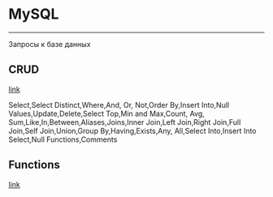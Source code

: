 # MySQL
---
Запросы к базе данных



## CRUD ##
[link](https://www.w3schools.com/sql/)

Select,Select Distinct,Where,And, Or, Not,Order By,Insert Into,Null Values,Update,Delete,Select Top,Min and Max,Count, Avg, Sum,Like,In,Between,Aliases,Joins,Inner Join,Left Join,Right Join,Full Join,Self Join,Union,Group By,Having,Exists,Any, All,Select Into,Insert Into Select,Null Functions,Comments

## Functions ##
[link](https://www.w3schools.com/sql/sql_ref_mysql.asp)
